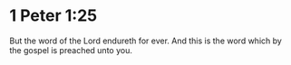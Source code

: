 # 1 Peter 1:25

But the word of the Lord endureth for ever. And this is the word which by the gospel is preached unto you.